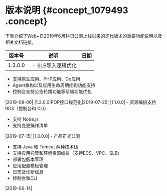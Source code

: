 # 版本说明 {#concept_1079493 .concept}

下表介绍了Web+自2019年6月14日公测上线以来的迭代版本的重要功能说明以及相关文档链接。

|版本号|说明|日期|
|---|--|--|
|1.3.0.0|  -   SLB导入逻辑优化
-   支持原生应用、PHP应用、Go应用
-   Agent重构以及应用生命周期挂钩功能支持
-   控制台支持公告轮播功能等前端功能优化

 |2019-08-06|
|1.2.0.0|POP接口规范化|2019-07-25|
|1.1.0.0| -   资源编排支持 RDS（控制台和 CLI）
-   支持 Node.js
-   支持变更操作清单

 |2019-07-15|
|1.0.0.0| -   产品正式公测
-   支持 Java 和 Tomcat 两种技术栈
-   支持应用托管和环境资源编排（支持ECS、VPC、SLB）
-   部署包版本管理
-   应用配置模板管理
-   日志及诊断信息
-   控制台和CLI

 |2019-06-14|

